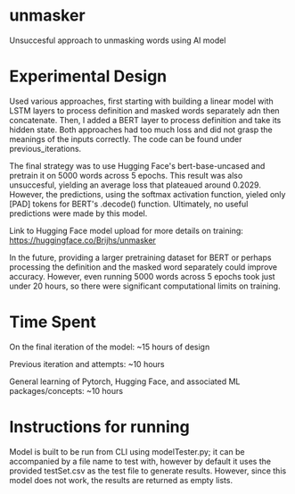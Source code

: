 # unmasker
Unsuccesful approach to unmasking words using AI model

# Experimental Design 
Used various approaches, first starting with building a linear model with LSTM layers to process definition and masked words separately adn then concatenate. Then, I added a BERT layer to process definition and take its hidden state. Both approaches had too much loss and did not grasp the meanings of the inputs correctly. The code can be found under previous_iterations. 

The final strategy was to use Hugging Face's bert-base-uncased and pretrain it on 5000 words across 5 epochs. This result was also unsuccesful, yielding an average loss that plateaued around 0.2029. However, the predictions, using the softmax activation function, yieled only [PAD] tokens for BERT's .decode() function. Ultimately, no useful predictions were made by this model. 

Link to Hugging Face model upload for more details on training: https://huggingface.co/Brijhs/unmasker

In the future, providing a larger pretraining dataset for BERT or perhaps processing the definition and the masked word separately could improve accuracy. However, even running 5000 words across 5 epochs took just under 20 hours, so there were significant computational limits on training.
# Time Spent
On the final iteration of the model: ~15 hours of design

Previous iteration and attempts: ~10 hours

General learning of Pytorch, Hugging Face, and associated ML packages/concepts: ~10 hours

# Instructions for running
Model is built to be run from CLI using modelTester.py; it can be accompanied by a file name to test with, however by default it uses the provided testSet.csv as the test file to generate results. However, since this model does not work, the results are returned as empty lists. 
